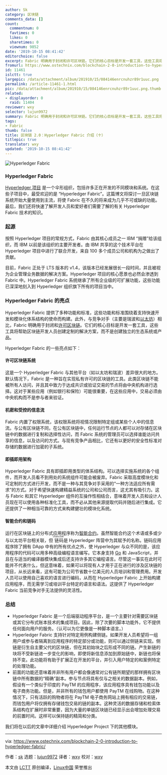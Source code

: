 ```yaml
---
author: Sk
category: 区块链
comments_data: []
count:
  commentnum: 0
  favtimes: 0
  likes: 0
  sharetimes: 0
  viewnum: 9852
date: '2019-10-15 08:41:42'
editorchoice: false
excerpt: Fabric 明确用于封闭和许可区块链。它们的核心目标是开发一套工具，这些工具将帮助区块链开发人员创建定制的解决方案，而不是创建独立的生态系统或产品。
fromurl: https://www.ostechnix.com/blockchain-2-0-introduction-to-hyperledger-fabric/
id: 11461
islctt: true
largepic: /data/attachment/album/201910/15/084146enrcnuhzr89r1uuc.png
permalink: /article-11461-1.html
pic: /data/attachment/album/201910/15/084146enrcnuhzr89r1uuc.png.thumb.jpg
related:
- displayorder: 0
  raid: 11404
reviewer: wxy
selector: lujun9972
summary: Fabric 明确用于封闭和许可区块链。它们的核心目标是开发一套工具，这些工具将帮助区块链开发人员创建定制的解决方案，而不是创建独立的生态系统或产品。
tags:
- Fabric
thumb: false
title: 区块链 2.0：Hyperledger Fabric 介绍（十）
titlepic: true
translator: wxy
updated: '2019-10-15 08:41:42'
---
```


![Hyperledger Fabric](/data/attachment/album/201910/15/084146enrcnuhzr89r1uuc.png)


### Hyperledger Fabric


[Hyperledger 项目](https://www.ostechnix.com/blockchain-2-0-an-introduction-to-hyperledger-project-hlp/) 是一个伞形组织，包括许多正在开发的不同模块和系统。在这些子项目中，最受欢迎的是 “Hyperledger Fabric”。这篇博文将探讨一旦区块链系统开始大量使用到主流，将使 Fabric 在不久的将来成为几乎不可或缺的功能。最后，我们还将快速了解开发人员和爱好者们需要了解的有关 Hyperledger Fabric 技术的知识。


### 起源


按照 Hyperledger 项目的常规方式，Fabric 由其核心成员之一 IBM “捐赠”给该组织，而 IBM 以前是该组织的主要开发者。由 IBM 共享的这个技术平台在 Hyperledger 项目中进行了联合开发，来自 100 多个成员公司和机构为之做出了贡献。


目前，Fabric 正处于 LTS 版本的 v1.4，该版本已经发展很长一段时间，并且被视为企业管理业务数据的解决方案。Hyperledger 项目的核心愿景也必然会渗透到 Fabric 中。Hyperledger Fabric 系统继承了所有企业级的可扩展功能，这些功能已深深地刻入到 Hyperledger 组织旗下所有的项目当中。


### Hyperledger Fabric 的亮点


Hyperledger Fabric 提供了多种功能和标准，这些功能和标准围绕着支持快速开发和模块化体系结构的使命而构建。此外，与竞争对手（主要是瑞波和[以太坊](https://www.ostechnix.com/blockchain-2-0-what-is-ethereum/)）相比，Fabric 明确用于封闭和[许可区块链](https://www.ostechnix.com/blockchain-2-0-public-vs-private-blockchain-comparison/)。它们的核心目标是开发一套工具，这些工具将帮助区块链开发人员创建定制的解决方案，而不是创建独立的生态系统或产品。


Hyperledger Fabric 的一些亮点如下：


#### 许可区块链系统


这是一个 Hyperledger Fabric 与其他平台（如以太坊和瑞波）差异很大的地方。默认情况下，Fabric 是一种旨在实现私有许可的区块链的工具。此类区块链不能被所有人访问，并且其中致力于达成共识或验证交易的节点将由中央机构进行选择。这对于某些应用（例如银行和保险）可能很重要，在这些应用中，交易必须由中央机构而不是参与者来验证。


#### 机密和受控的信息流


Fabric 内置了权限系统，该权限系统将视情况限制特定组或某些个人中的信息流。与公有区块链不同，在公有区块链中，任何运行节点的人都可以对存储在区块链中的数据进行复制和选择性访问，而 Fabric 系统的管理员可以选择谁能访问共享的信息，以及访问的方式。与现有竞争产品相比，它还有以更好的安全性标准对存储的数据进行加密的子系统。


#### 即插即用架构


Hyperledger Fabric 具有即插即用类型的体系结构。可以选择实施系统的各个组件，而开发人员看不到用处的系统组件可能会被废弃。Fabric 采取高度模块化和可定制的方式进行开发，而不是一种与其竞争对手采用的“一种方法适应所有需求”的方式。对于希望快速构建精益系统的公司和公司而言，这尤其有吸引力。这与 Fabric 和其它 Hyperledger 组件的互操作性相结合，意味着开发人员和设计人员现在可以使用各种标准化工具，而不必从其他来源提取代码并随后进行集成。它还提供了一种相当可靠的方式来构建健壮的模块化系统。


#### 智能合约和链码


运行在区块链上的分布式应用程序称为[智能合约](https://www.ostechnix.com/blockchain-2-0-explaining-smart-contracts-and-its-types/)。虽然智能合约这个术语或多或少与以太坊平台相关联，但<ruby> 链码 <rt>  chaincode </rt></ruby>是 Hyperledger 阵营中为其赋予的名称。链码应用程序除了拥有 DApp 中有的所有优点之外，使 Hyperledger 与众不同的是，该应用程序的代码可以用多种高级编程语言编写。它本身支持 [Go](https://www.ostechnix.com/install-go-language-linux/) 和 JavaScript，并且在与适当的编译器模块集成后还支持许多其它编程语言。尽管这一事实在此时可能并不代表什么，但这意味着，如果可以将现有人才用于正在进行的涉及区块链的项目，从长远来看，这有可能为公司节省数十亿美元的人员培训和管理费用。开发人员可以使用自己喜欢的语言进行编码，从而在 Hyperledger Fabric 上开始构建应用程序，而无需学习或培训平台特定的语言和语法。这提供了 Hyperledger Fabric 当前竞争对手无法提供的灵活性。


### 总结


* Hyperledger Fabric 是一个后端驱动程序平台，是一个主要针对需要区块链或其它分布式账本技术的集成项目。因此，除了次要的脚本功能外，它不提供任何面向用户的服务。（认可以为​​它更像是一种脚本语言。）
* Hyperledger Fabric 支持针对特定用例构建侧链。如果开发人员希望将一组用户或参与者隔离到应用程序的特定部分或功能，则可以通过侧链来实现。侧链是衍生自主要父代的区块链，但在其初始块之后形成不同的链。产生新链的块将不受新链进一步变化的影响，即使将新信息添加到原始链中，新链也将保持不变。此功能将有助于扩展正在开发的平台，并引入用户特定的和案例特定的处理功能。
* 前面的功能还意味着并非所有用户都会像通常对公有链所期望的那样拥有区块链中所有数据的“精确”副本。参与节点将具有仅与之相关的数据副本。例如，假设有一个类似于印度的 PayTM 的应用程序，该应用程序具有钱包功能以及电子商务功能。但是，并非所有的钱包用户都使用 PayTM 在线购物。在这种情况下，只有活跃的购物者将在 PayTM 电子商务网站上拥有相应的交易链，而钱包用户将仅拥有存储钱包交易的链的副本。这种灵活的数据存储和检索体系结构在扩展时非常重要，因为大量的单链区块链已经显示出会增加处理交易的前置时间。这样可以保持链的精简和分类。


我们将在以后的文章中详细介绍 Hyperledger Project 下的其他模块。




---


via: <https://www.ostechnix.com/blockchain-2-0-introduction-to-hyperledger-fabric/>


作者：[sk](https://www.ostechnix.com/author/sk/) 选题：[lujun9972](https://github.com/lujun9972) 译者：[wxy](https://github.com/wxy) 校对：[wxy](https://github.com/wxy)


本文由 [LCTT](https://github.com/LCTT/TranslateProject) 原创编译，[Linux中国](https://linux.cn/) 荣誉推出